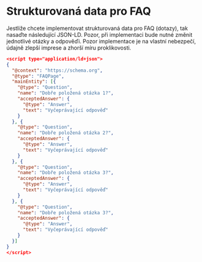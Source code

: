 # Strukturovaná data pro FAQ

Jestliže chcete implementovat strukturovaná data pro FAQ (dotazy), tak nasaďte následující JSON-LD. Pozor, při implementaci bude nutné změnit jednotlivé otázky a odpověďi. Pozor implementace je na vlastní nebezpečí, údajně zlepší imprese a zhorší míru proklikovosti.

```JSON
<script type="application/ld+json">
{
  "@context": "https://schema.org",
  "@type": "FAQPage",
  "mainEntity": [{
    "@type": "Question",
    "name": "Dobře položená otázka 1?",
    "acceptedAnswer": {
      "@type": "Answer",
      "text": "Vyčeprávající odpověď"
    }
  }, {
    "@type": "Question",
    "name": "Dobře položená otázka 2?",
    "acceptedAnswer": {
      "@type": "Answer",
      "text": "Vyčeprávající odpověď"
    }
  }, {
    "@type": "Question",
    "name": "Dobře položená otázka 3?",
    "acceptedAnswer": {
      "@type": "Answer",
      "text": "Vyčeprávající odpověď"
    }
  }, {
    "@type": "Question",
    "name": "Dobře položená otázka 3?",
    "acceptedAnswer": {
      "@type": "Answer",
      "text": "Vyčeprávající odpověď"
    }
  }]
}
</script>
```
